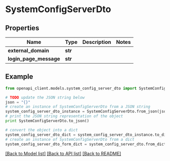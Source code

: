# SystemConfigServerDto


## Properties
Name | Type | Description | Notes
------------ | ------------- | ------------- | -------------
**external_domain** | **str** |  | 
**login_page_message** | **str** |  | 

## Example

```python
from openapi_client.models.system_config_server_dto import SystemConfigServerDto

# TODO update the JSON string below
json = "{}"
# create an instance of SystemConfigServerDto from a JSON string
system_config_server_dto_instance = SystemConfigServerDto.from_json(json)
# print the JSON string representation of the object
print SystemConfigServerDto.to_json()

# convert the object into a dict
system_config_server_dto_dict = system_config_server_dto_instance.to_dict()
# create an instance of SystemConfigServerDto from a dict
system_config_server_dto_form_dict = system_config_server_dto.from_dict(system_config_server_dto_dict)
```
[[Back to Model list]](../README.md#documentation-for-models) [[Back to API list]](../README.md#documentation-for-api-endpoints) [[Back to README]](../README.md)


